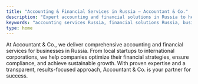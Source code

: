 ```yaml
---
title: "Accounting & Financial Services in Russia — Accountant & Co."
description: "Expert accounting and financial solutions in Russia to help your business grow. Partner with Accountant & Co. for sustainable success."
keywords: "accounting services Russia, financial solutions Russia, business growth"
type: home
---
```


At Accountant & Co., we deliver comprehensive accounting and financial services for businesses in Russia. From local startups to international corporations, we help companies optimize their financial strategies, ensure compliance, and achieve sustainable growth. With proven expertise and a transparent, results-focused approach, Accountant & Co. is your partner for success.
